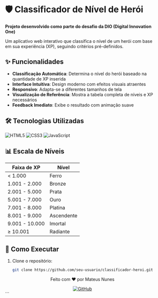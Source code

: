# 🛡️ Classificador de Nível de Herói

**Projeto desenvolvido como parte do desafio da DIO (Digital Innovation One)**



Um aplicativo web interativo que classifica o nível de um herói com base em sua experiência (XP), seguindo critérios pré-definidos.

## ✨ Funcionalidades

- **Classificação Automática**: Determina o nível do herói baseado na quantidade de XP inserida
- **Interface Intuitiva**: Design moderno com efeitos visuais atraentes
- **Responsivo**: Adapta-se a diferentes tamanhos de tela
- **Visualização de Referência**: Mostra a tabela completa de níveis e XP necessários
- **Feedback Imediato**: Exibe o resultado com animação suave

## 🛠️ Tecnologias Utilizadas

![HTML5](https://img.shields.io/badge/HTML5-E34F26?style=for-the-badge&logo=html5&logoColor=white)
![CSS3](https://img.shields.io/badge/CSS3-1572B6?style=for-the-badge&logo=css3&logoColor=white)
![JavaScript](https://img.shields.io/badge/JavaScript-F7DF1E?style=for-the-badge&logo=javascript&logoColor=black)

## 📊 Escala de Níveis

| Faixa de XP        | Nível       |
|--------------------|-------------|
| < 1.000           | Ferro       |
| 1.001 - 2.000     | Bronze      |
| 2.001 - 5.000     | Prata       |
| 5.001 - 7.000     | Ouro        |
| 7.001 - 8.000     | Platina     |
| 8.001 - 9.000     | Ascendente  |
| 9.001 - 10.000    | Imortal     |
| ≥ 10.001          | Radiante    |

## 🚀 Como Executar

1. Clone o repositório:
   ```bash
   git clone https://github.com/seu-usuario/classificador-heroi.git
<div align="center"> <p>Feito com ❤️ por Mateus Nunes</p> <a href="https://github.com/oliverws7"> <img src="https://img.shields.io/badge/GitHub-100000?style=for-the-badge&logo=github&logoColor=white" alt="GitHub"> </a> </div> ```
